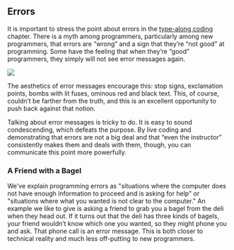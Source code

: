 ## Errors

It is important to stress the point about errors in the [type-along coding](type-along.md) chapter. There is a myth among programmers, particularly among new programmers, that errors are “wrong” and a sign that they’re “not good” at programming. Some have the feeling that when they’re “good” programmers, they simply will not see error messages again.

![](https://tr1.cbsistatic.com/hub/i/2016/05/27/2fdfc5da-f459-470a-906c-43ccb39f46c5/542dedcb3c675f7497c6a2a325037ad0/6299025.jpg)

The aesthetics of error messages encourage this: stop signs, exclamation points, bombs with lit fuses, ominous red and black text. This, of course, couldn’t be farther from the truth, and this is an excellent opportunity to push back against that notion.

Talking about error messages is tricky to do. It is easy to sound condescending, which defeats the purpose. By live coding and demonstrating that errors are not a big deal and that “even the instructor” consistently makes them and deals with them, though, you can communicate this point more powerfully.

### A Friend with a Bagel

We've explain programming errors as "situations where the computer does not have enough information to proceed and is asking for help" or "situations where what you wanted is not clear to the computer." An example we like to give is asking a friend to grab you a bagel from the deli when they head out. If it turns out that the deli has three kinds of bagels, your friend wouldn’t know which one you wanted, so they might phone you and ask. That phone call is an error message. This is both closer to technical reality and much less off-putting to new programmers.